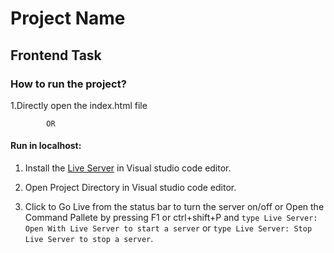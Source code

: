 # Project Name

## Frontend Task

### How to run the project?

1.Directly open the index.html file

            OR

#### Run in localhost:

1. Install the [Live Server](https://marketplace.visualstudio.com/items?itemName=ritwickdey.LiveServer) in Visual studio code editor.

2. Open Project Directory in Visual studio code editor.

3. Click to Go Live from the status bar to turn the server on/off or Open the Command Pallete by pressing F1 or ctrl+shift+P and
   `type Live Server: Open With Live Server to start a server` or
   `type Live Server: Stop Live Server to stop a server`.

